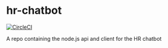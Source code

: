 # hr-chatbot

[![CircleCI](https://circleci.com/gh/Capgemini-AIE/hr-chatbot.svg?style=svg)](https://circleci.com/gh/Capgemini-AIE/hr-chatbot)

A repo containing the node.js api and client for the HR chatbot
